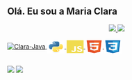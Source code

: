 ## Olá. Eu sou a Maria Clara 
<div align="center">
  <a href="https://github.com/ClaraLobo">
  <img height="180em" src="https://github-readme-stats.vercel.app/api?username=ClaraLobo19&show_icons=true&theme=dark&include_all_commits=true&count_private=true"/>
  <img height="180em" src="https://github-readme-stats.vercel.app/api/top-langs/?username=ClaraLobo19&layout=compact&langs_count=7&theme=dark"/>
</div>
<div style="display: inline_block"><br>  
  <img align="center" alt="Clara-Java" height="40" width="50"  src="https://cdn.jsdelivr.net/gh/devicons/devicon/icons/java/java-original-wordmark.svg" />
  <img align="center" alt="Clara-Python" height="30" width="40" src="https://raw.githubusercontent.com/devicons/devicon/master/icons/python/python-original.svg">
  <img align="center" alt="Clara-Js" height="30" width="40" src="https://raw.githubusercontent.com/devicons/devicon/master/icons/javascript/javascript-plain.svg">
  <img align="center" alt="Clara-HTML" height="30" width="40" src="https://raw.githubusercontent.com/devicons/devicon/master/icons/html5/html5-original.svg">
  <img align="center" alt="Clara-CSS" height="30" width="40" src="https://raw.githubusercontent.com/devicons/devicon/master/icons/css3/css3-original.svg">
</div>

##

<div>
  <a href="https://www.linkedin.com/in/maria-clara-g%C3%B3is-530a6a248/" target="_blank"><img src="https://img.shields.io/badge/-LinkedIn-%230077B5?style=for-the-badge&logo=linkedin&logoColor=white" target="_blank"></a> 
  <a href = "mailto:mclaralobo19@gmail.com"><img src="https://img.shields.io/badge/-Gmail-%23333?style=for-the-badge&logo=gmail&logoColor=white" target="_blank"></a>
</div>
